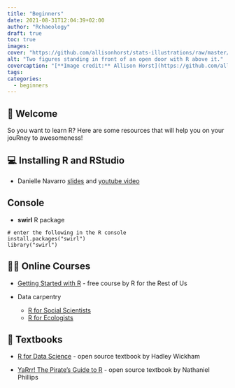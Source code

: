 ```yaml
---
title: "Beginners"
date: 2021-08-31T12:04:39+02:00
author: "Rchaeology"
draft: true
toc: true
images:
cover: "https://github.com/allisonhorst/stats-illustrations/raw/master/rstats-blanks/rtwitter_blank.png"
alt: "Two figures standing in front of an open door with R above it."
covercaption: "[**Image credit:** Allison Horst](https://github.com/allisonhorst/stats-illustrations)"
tags:
categories: 
  - beginners
---
```


## :wave: Welcome

So you want to learn R? Here are some resources that will help you on your jouRney to awesomeness!

## :computer: Installing R and RStudio

- Danielle Navarro [slides](https://slides.djnavarro.net/installing-r/#1) and [youtube video](https://www.youtube.com/watch?v=ay25o485YXs&list=PLRPB0ZzEYegOZivdelOuEn-R-XUN-DOjd)

## Console

- **swirl** R package

```
# enter the following in the R console
install.packages("swirl")
library("swirl")
```

## :teacher: Online Courses

- [Getting Started with R](https://rfortherestofus.com/courses/getting-started/) - free course by R for the Rest of Us

- Data carpentry
  + [R for Social Scientists](https://datacarpentry.org/r-socialsci/)
  + [R for Ecologists](https://datacarpentry.org/R-ecology-lesson/)

## :book: Textbooks

- [R for Data Science](https://r4ds.had.co.nz) - open source textbook by Hadley Wickham

- [YaRrr! The Pirate’s Guide to R](https://bookdown.org/ndphillips/YaRrr/) - open source textbook by Nathaniel Phillips